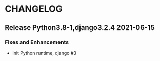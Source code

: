 # CHANGELOG

## Release Python3.8-1,django3.2.4 2021-06-15
### Fixes and Enhancements
- Init Python runtime, django #3
